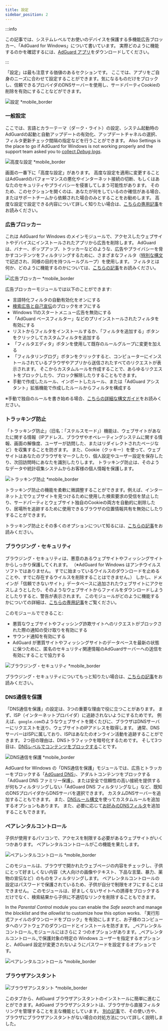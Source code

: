 ```yaml
---
title: 設定
sidebar_position: 2
---
```


:::info

この記事では、システムレベルでお使いのデバイスを保護する多機能広告ブロッカー、「AdGuard for Windows」について書いています。 実際どのように機能するのかを確認するには、[AdGuard アプリ](https://agrd.io/download-kb-adblock)をダウンロードしてください。

:::

「設定」は最も注意する価値のあるセクションです。 ここでは、アプリをご自身のニーズに合わせて設定することができます。気になるものだけをブロックし、信頼できるプロバイダのDNSサーバーを使用し、サードパーティCookieの削除を有効にすることなどができます。

![設定 \*mobile\_border](https://cdn.adtidy.org/content/kb/ad_blocker/windows/overview/settings.png)

### 一般設定

ここでは、言語とカラーテーマ（ダーク・ライト）の設定、システム起動時のAdGuardの起動と自動アップデートの有効化、アップデートチャネルの選択、フィルタ更新チェック間隔の指定などを行うことができます。 Also Settings is the place to go if AdGuard for Windows is not working properly and the support team asked you to [collect _Debug logs_](/adguard-for-windows/solving-problems/adguard-logs.md).

![高度な設定 \*mobile\_border](https://cdn.adtidy.org/content/kb/ad_blocker/windows/overview/advanced-settings.png)

画面の一番下に「高度な設定」があります。 高度な設定を適用に変更することはAdGuardのパフォーマンスの悪化やインターネット接続の切断、もしくはあなたのセキュリティやプライバシーを侵害してしまう可能性があります。 そのため、このセクションを開くのは、あなたが何をしているのか確信がある場合、またはサポートチームから依頼された場合のみとすることをお勧めします。 高度な設定で設定できる内容について詳しく知りたい場合は、[こちらの専用記事](/adguard-for-windows/solving-problems/low-level-settings.md)をお読みください。

### 広告ブロッカー

これは AdGuard for Windows のメインモジュールで、アクセスしたウェブサイトやデバイスにインストールされたアプリから広告を削除します。 AdGuard は、バナー、ポップアップ、トラッカーなどのような、広告やプライバシーを脅かすコンテンツをフィルタリングするために、さまざまなフィルタ（[特別な構文](/general/ad-filtering/create-own-filters)で記述され、同様の目的を持つルールグループ）を使用します。 フィルタとは何か、どのように機能するのかについては、[こちらの記事](/general/ad-filtering/how-ad-blocking-works)をお読みください。

![広告ブロッカー \*mobile\_border](https://cdn.adtidy.org/content/kb/ad_blocker/windows/overview/settings_ad_blocker.png)

広告ブロッカーモジュールでは以下のことができます:

- 言語特化フィルタの自動有効化をオンにする
- [検索広告と自己宣伝](/general/ad-filtering/search-ads)のブロックをオフにする
- Windows 11のスタートメニュー広告を無効にする
- 「AdGuard ベースフィルター」などのプリインストールされたフィルタを有効にする
- リストからフィルタをインストールするか、「フィルタを追加する」ボタンをクリックしてカスタムフィルタを追加する
- 「フィルタエディタ」ボタンを使用して既存のルールグループに変更を加える
- 「フィルタリングログ」ボタンをクリックすると、コンピューターにインストールされているブラウザやアプリから送信されたすべてのリクエストが表示されます。 そこからカスタムルールを作成することで、あらゆるリクエストをブロックしたり、ブロック解除したりすることもできます。
- 手動で作成したルール、インポートしたルール、または「AdGuard アシスタント」拡張機能で作成したルールからフィルタを構成する

※手動で独自のルールを書き始める場合、[こちらの詳細な構文ガイド](/general/ad-filtering/create-own-filters)をお読みください。

### トラッキング防止

「トラッキング防止」（旧名：「ステルスモード」）機能は、ウェブサイトがあなたに関する情報（IPアドレス、ブラウザやオペレーティングシステムに関する情報、画面の解像度、ユーザーが訪問した、またはリダイレクトされたページなど）を収集することを防ぎます。 また、Cookie（クッキー）を使って、ウェブサイトはあなたのブラウザをマークしたり、個人設定やユーザー設定を保存したり、次回訪問時にあなたを識別したりします。 トラッキング防止は、そのようなデータや統計収集システムからお客様の個人情報を保護します。

![トラッキング防止 \*mobile\_border](https://cdn.adtidy.org/content/kb/ad_blocker/windows/overview/stealth-mode.png)

トラッキング防止の機能を柔軟に微調整することができます。例えば、インターネット上でウェブサイトを見つけるために使用した検索要求の受信を禁止したり、サードパーティとウェブサイト独自のCookieの両方を自動的に削除したり、居場所を追跡するために使用できるブラウザの位置情報共有を無効にしたりすることができます。

トラッキング防止とその多くのオプションについて知るには、[こちらの記事](/general/stealth-mode)をお読みください。

### ブラウジング・セキュリティ

ブラウジング・セキュリティは、悪意のあるウェブサイトやフィッシングサイトからしっかり保護してくれます。 （※AdGuard for Windows はアンチウイルスソフトではありません。 すでに始まっているウイルスのダウンロードを止めることや、すでに存在するウイルスを削除することはできません。） しかし、ドメインが「信頼できないサイト」データベースに追加されたウェブサイトにアクセスしようとしたり、そのようなウェブサイトからファイルをダウンロードしようとしたりすると、警告が表示されます。 このモジュールがどのように機能するかについての詳細は、[こちらの専用記事](/general/browsing-security)をご覧ください。

このモジュールでできること:

- 悪質なウェブサイトやフィッシング詐欺サイトへのリクエストがブロックされた際の通知の受け取りを有効にする
- サウンド通知を有効にする
- AdGuard が悪質サイトやフィッシングサイトのデータベースを最新の状態に保つために、匿名のセキュリティ関連情報のAdGuardサーバーへの送信を有効にすることで協力する

![ブラウジング・セキュリティ \*mobile\_border](https://cdn.adtidy.org/content/kb/ad_blocker/windows/overview/browsing-security.png)

ブラウジング・セキュリティについてもっと知りたい場合は、[こちらの記事](/general/browsing-security)をお読みください。

### DNS通信を保護

「DNS通信を保護」の設定は、3つの重要な理由で役に立つことがあります。 まず、ISP（インターネットプロバイダ）に追跡されないようにするためです。 例えば、`google.com`のようなウェブサイトを開くたびに、ブラウザはDNSサーバーにリクエストを送り、ウェブサイトのIPアドレスを取得します。 通常、DNSサーバーはISPに属しており、ISPはあなたのオンライン活動を追跡することができます。 2つ目の理由は、DNSトラフィックを暗号化するためです。 そして3つ目は、[DNSレベルでコンテンツをブロックする](https://adguard-dns.io/kb/general/dns-filtering/)ことです。

![DNS通信を保護 \*mobile\_border](https://cdn.adtidy.org/content/kb/ad_blocker/windows/overview/dns-settings.png)

AdGuard for Windows の「DNS通信を保護」モジュールでは、広告とトラッカーをブロックする「[AdGuard DNS](https://adguard-dns.io/kb/)」、アダルトコンテンツをブロックする「AdGuard DNS ファミリー保護」、または安全で信頼性の高い接続を提供するが何もフィルタリングしない「AdGuard DNS フィルタリングなし」など、既知のDNSプロバイダからDNSサーバを選択できます。 カスタムDNSサーバーを追加することもできます。 また、[DNSルール構文](https://adguard-dns.io/kb/general/dns-filtering-syntax/)を使ってカスタムルールを追加するオプションもあります。 また、必要に応じて[お好みのDNSフィルタ](https://filterlists.com)を追加することもできます。

### ペアレンタルコントロール

子供が使用するパソコンで、アクセスを制限する必要があるウェブサイトがいくつかあります。 ペアレンタルコントロールがこの機能を果たします。

![ペアレンタルコントロール \*mobile\_border](https://cdn.adtidy.org/content/kb/ad_blocker/windows/overview/parental-control.png)

このモジュールは、ブラウザで開かれたウェブページの内容をチェックし、子供にとって好ましくない内容（大人向けの画像やテキスト、下品な言葉、暴力、薬物の宣伝など）のものをフィルタリングします。 ペアレンタルコントロールの設定はパスワードで保護されているため、子供が自分で制限をオフにすることはできません。 このモジュールは、好ましくないサイトへの誘導をブロックするだけでなく、検索結果から子供に不適切なリンクを削除することもできます。

In the _Parental Control_ module you can enable the _Safe search_ and manage the _blocklist_ and the _allowlist_ to customize how this option works. 「実行形式ファイルのダウンロードをブロック」を有効にしますと、お子様のコンピュータへのソフトウェアのダウンロードとインストールを防ぎます。 _ペアレンタルコントロール_モジュールにはさらに 2 つのオプションがあります。_ペアレンタルコントロール_で保護対象の特定の Windows ユーザーを指定するオプションと、AdGuard 設定が変更されないようにパスワードを設定するオプションです。

![ペアレンタルコントロール \*mobile\_border](https://cdn.adtidy.org/content/kb/ad_blocker/windows/overview/parental-control.png)

### ブラウザアシスタント

![ブラウザアシスタント \*mobile\_border](https://cdn.adtidy.org/content/kb/ad_blocker/windows/browser-assistant/browser-assistant.png)

このタブから、AdGuard ブラウザアシスタントのインストールに簡単に進むことができます。AdGuard ブラウザアシスタントは、ブラウザから直接フィルタリングを管理することを主な機能としています。 [別の記事](/adguard-for-windows/browser-assistant.md)で、その使い方や、ブラウザにブラウザアシスタントがない場合の対処方法について詳しく説明しました。

